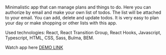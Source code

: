 Minimalistic app that can manage plans and things to do. Here you can authorize by email and make your own list of todos. The list will be attached to your email. You can add, delete and update todos. It is very easy to plan your day or make shopping or other lists with this app.

Used technologies: React, React Transition Group, React Hooks, Javascript, Typescript, HTML, CSS, Sass, Bulma, BEM.


Watch app here [DEMO LINK](https://masha-girya.github.io/todo-application/)
